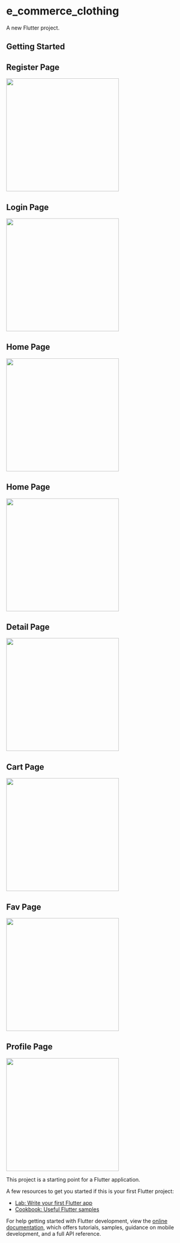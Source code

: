 # e_commerce_clothing

A new Flutter project.

## Getting Started

## Register Page 
<img src='./assets/screen/Register.png' width='300px'/>

## Login Page 
<img src='./assets/screen/Loging.png' width='300px'/>

## Home Page 
<img src='./assets/screen/Home1.png' width='300px'/>

## Home Page 
<img src='./assets/screen/home2.png' width='300px'/>

## Detail Page 
<img src='./assets/screen/Detail.png' width='300px'/>

## Cart Page 
<img src='./assets/screen/Carts.png' width='300px'/>

## Fav Page 
<img src='./assets/screen/Fav.png' width='300px'/>

## Profile Page 
<img src='./assets/screen/profile.png' width='300px'/>



This project is a starting point for a Flutter application.

A few resources to get you started if this is your first Flutter project:

- [Lab: Write your first Flutter app](https://docs.flutter.dev/get-started/codelab)
- [Cookbook: Useful Flutter samples](https://docs.flutter.dev/cookbook)

For help getting started with Flutter development, view the
[online documentation](https://docs.flutter.dev/), which offers tutorials,
samples, guidance on mobile development, and a full API reference.
